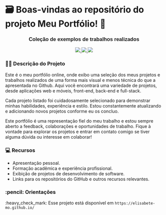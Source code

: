 # 🗃️ Boas-vindas ao repositório do projeto Meu Portfólio! 🌟


<h3 align="center" style="font-weight: 900; font-family: Arial, sans-serif;"> Coleção de exemplos de trabalhos realizados</h3>
<p align="center">
     <a alt="JavaScript" href="https://www.javascript.com/" target="_blank">
        <img src="https://img.shields.io/badge/JavaScript-F0DB4F?style=for-the-badge&logo=javascript&logoColor=323330" />
    </a>
     <a alt="HTML" href="https://html.spec.whatwg.org/dev/" target="_blank">
        <img src="https://img.shields.io/badge/HTML5-E34c26?style=for-the-badge&logo=html5&logoColor=white" />
    </a>
    <a alt="CSS" href="https://html.spec.whatwg.org/dev/" target="_blank">
        <img src="https://img.shields.io/badge/CSS3-2965f1?style=for-the-badge&logo=css3&logoColor=white" />
    </a>
</p>

<h3>🧑‍💻 Descrição do Projeto</h3>

Este é o meu portfólio online, onde exibo uma seleção dos meus projetos e trabalhos realizados de uma forma mais visual e menos técnica do que a apresentada no Github. Aqui você encontrará uma variedade de projetos, desde aplicações web e móveis, front-end, back-end e full-stack.

Cada projeto listado foi cuidadosamente selecionado para demonstrar minhas habilidades, experiência e estilo. Estou constantemente atualizando e adicionando novos projetos conforme eu os concluo.

Este portfólio é uma representação fiel do meu trabalho e estou sempre aberto a feedback, colaborações e oportunidades de trabalho. Fique à vontade para explorar os projetos e entrar em contato comigo se tiver alguma dúvida ou interesse em colaborar!

<h3>💻 Recursos</h3>

- Apresentação pessoal.
- Formação acadêmica e experiência profissional.
- Exibição de projetos de desenvolvimento de software.
- Links para os repositórios do GitHub e outros recursos relevantes.      

<h3> :pencil: Orientações </h3>

<p> :heavy_check_mark: Esse projeto está disponível em <code>https://elisabete-mo.github.io/</code> </p>